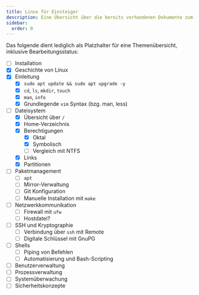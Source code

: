 ```yaml
---
title: Linux für Einsteiger
description: Eine Übersicht über die bereits vorhandenen Dokumente zum Thema Linux für Einsteiger.
sidebar:
  order: 0
---
```


Das folgende dient lediglich als Platzhalter für eine Themenübersicht, inklusive Bearbeitungsstatus:

- [ ] Installation
- [x] Geschichte von Linux
- [x] Einleitung
    - [x] `sudo apt update && sudo apt upgrade -y`
    - [x] `cd`, `ls`, `mkdir`, `touch`
    - [x] `man`, `info`
    - [x] Grundlegende `vim` Syntax (bzg. man, less)
- [ ] Dateisystem
    - [x] Übersicht über `/`
    - [x] Home-Verzeichnis
    - [x] Berechtigungen
        - [x] Oktal
        - [x] Symbolisch
        - [ ] Vergleich mit NTFS
    - [x] Links
    - [x] Partitionen
- [ ] Paketmanagement
    - [ ] `apt`
    - [ ] Mirror-Verwaltung
    - [ ] Git Konfiguration
    - [ ] Manuelle Installation mit `make`
- [ ] Netzwerkkommunikation
    - [ ] Firewall mit `ufw`
    - [ ] Hostdatei?
- [ ] SSH und Kryptographie
    - [ ] Verbindung über `ssh` mit Remote
    - [ ] Digitale Schlüssel mit GnuPG
- [ ] Shells
    - [ ] Piping von Befehlen
    - [ ] Automatisierung und Bash-Scripting
- [ ] Benutzerverwaltung
- [ ] Prozessverwaltung
- [ ] Systemüberwachung
- [ ] Sicherheitskonzepte
